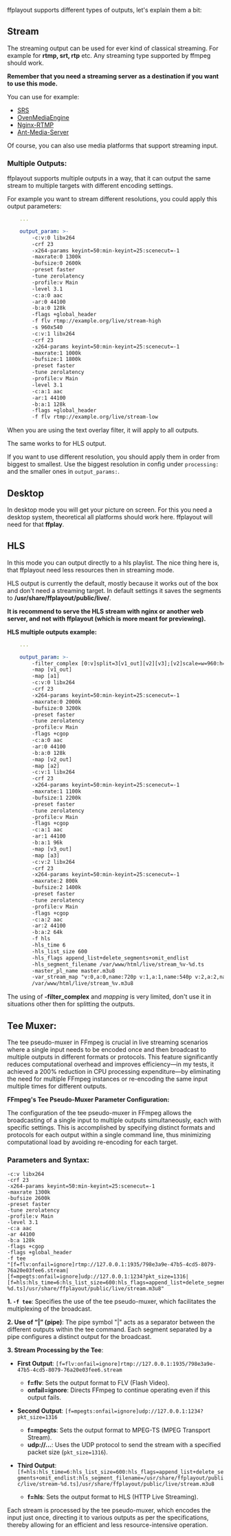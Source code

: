 ffplayout supports different types of outputs, let's explain them a bit:

## Stream

The streaming output can be used for ever kind of classical streaming. For example for **rtmp, srt, rtp** etc. Any streaming type supported by ffmpeg should work.

**Remember that you need a streaming server as a destination if you want to use this mode.**

You can use for example:

- [SRS](https://github.com/ossrs/srs)
- [OvenMediaEngine](https://www.ovenmediaengine.com/ome)
- [Nginx-RTMP](https://www.digitalocean.com/community/tutorials/how-to-set-up-a-video-streaming-server-using-nginx-rtmp-on-ubuntu-20-04)
- [Ant-Media-Server](https://github.com/ant-media/Ant-Media-Server)

Of course, you can also use media platforms that support streaming input.

### Multiple Outputs:

ffplayout supports multiple outputs in a way, that it can output the same stream to multiple targets with different encoding settings.

For example you want to stream different resolutions, you could apply this output parameters:

```YAML
    ...

    output_param: >-
        -c:v:0 libx264
        -crf 23
        -x264-params keyint=50:min-keyint=25:scenecut=-1
        -maxrate:0 1300k
        -bufsize:0 2600k
        -preset faster
        -tune zerolatency
        -profile:v Main
        -level 3.1
        -c:a:0 aac
        -ar:0 44100
        -b:a:0 128k
        -flags +global_header
        -f flv rtmp://example.org/live/stream-high
        -s 960x540
        -c:v:1 libx264
        -crf 23
        -x264-params keyint=50:min-keyint=25:scenecut=-1
        -maxrate:1 1000k
        -bufsize:1 1800k
        -preset faster
        -tune zerolatency
        -profile:v Main
        -level 3.1
        -c:a:1 aac
        -ar:1 44100
        -b:a:1 128k
        -flags +global_header
        -f flv rtmp://example.org/live/stream-low
```

When you are using the text overlay filter, it will apply to all outputs.

The same works to for HLS output.

If you want to use different resolution, you should apply them in order from biggest to smallest. Use the biggest resolution in config under `processing:` and the smaller ones in `output_params:`.

## Desktop

In desktop mode you will get your picture on screen. For this you need a desktop system, theoretical all platforms should work here. ffplayout will need for that **ffplay**.

## HLS

In this mode you can output directly to a hls playlist. The nice thing here is, that ffplayout need less resources then in streaming mode.

HLS output is currently the default, mostly because it works out of the box and don't need a streaming target. In default settings it saves the segments to **/usr/share/ffplayout/public/live/**.

**It is recommend to serve the HLS stream with nginx or another web server, and not with ffplayout (which is more meant for previewing).**

**HLS multiple outputs example:**

```YAML
    ...

    output_param: >-
        -filter_complex [0:v]split=3[v1_out][v2][v3];[v2]scale=w=960:h=540[v2_out];[v3]scale=w=640:h=360[v3_out];[0:a]asplit=3[a1][a2][a3]
        -map [v1_out]
        -map [a1]
        -c:v:0 libx264
        -crf 23
        -x264-params keyint=50:min-keyint=25:scenecut=-1
        -maxrate:0 2000k
        -bufsize:0 3200k
        -preset faster
        -tune zerolatency
        -profile:v Main
        -flags +cgop
        -c:a:0 aac
        -ar:0 44100
        -b:a:0 128k
        -map [v2_out]
        -map [a2]
        -c:v:1 libx264
        -crf 23
        -x264-params keyint=50:min-keyint=25:scenecut=-1
        -maxrate:1 1100k
        -bufsize:1 2200k
        -preset faster
        -tune zerolatency
        -profile:v Main
        -flags +cgop
        -c:a:1 aac
        -ar:1 44100
        -b:a:1 96k
        -map [v3_out]
        -map [a3]
        -c:v:2 libx264
        -crf 23
        -x264-params keyint=50:min-keyint=25:scenecut=-1
        -maxrate:2 800k
        -bufsize:2 1400k
        -preset faster
        -tune zerolatency
        -profile:v Main
        -flags +cgop
        -c:a:2 aac
        -ar:2 44100
        -b:a:2 64k
        -f hls
        -hls_time 6
        -hls_list_size 600
        -hls_flags append_list+delete_segments+omit_endlist
        -hls_segment_filename /var/www/html/live/stream_%v-%d.ts
        -master_pl_name master.m3u8
        -var_stream_map "v:0,a:0,name:720p v:1,a:1,name:540p v:2,a:2,name:360p"
        /var/www/html/live/stream_%v.m3u8
```

The using of **-filter_complex** and *mapping* is very limited, don't use it in situations other then for splitting the outputs.

## Tee Muxer:

The tee pseudo-muxer in FFmpeg is crucial in live streaming scenarios where a single input needs to be encoded once and then broadcast to multiple outputs in different formats or protocols. This feature significantly reduces computational overhead and improves efficiency—in my tests, it achieved a 200% reduction in CPU processing expenditure—by eliminating the need for multiple FFmpeg instances or re-encoding the same input multiple times for different outputs.

**FFmpeg's Tee Pseudo-Muxer Parameter Configuration:**

The configuration of the tee pseudo-muxer in FFmpeg allows the broadcasting of a single input to multiple outputs simultaneously, each with specific settings. This is accomplished by specifying distinct formats and protocols for each output within a single command line, thus minimizing computational load by avoiding re-encoding for each target.

### Parameters and Syntax:

```shell
-c:v libx264
-crf 23
-x264-params keyint=50:min-keyint=25:scenecut=-1
-maxrate 1300k
-bufsize 2600k
-preset faster
-tune zerolatency
-profile:v Main
-level 3.1
-c:a aac
-ar 44100
-b:a 128k
-flags +cgop
-flags +global_header
-f tee 
"[f=flv:onfail=ignore]rtmp://127.0.0.1:1935/798e3a9e-47b5-4cd5-8079-76a20e03fee6.stream| 
[f=mpegts:onfail=ignore]udp://127.0.0.1:1234?pkt_size=1316| 
[f=hls:hls_time=6:hls_list_size=600:hls_flags=append_list+delete_segments+omit_endlist:hls_segment_filename=/usr/share/ffplayout/public/live/stream-%d.ts]/usr/share/ffplayout/public/live/stream.m3u8"
``` 


**1. `-f tee`**: Specifies the use of the tee pseudo-muxer, which facilitates the multiplexing of the broadcast.

**2. Use of “|” (pipe)**: The pipe symbol "|" acts as a separator between the different outputs within the tee command. Each segment separated by a pipe configures a distinct output for the broadcast.

**3. Stream Processing by the Tee**:
   - **First Output**: `[f=flv:onfail=ignore]rtmp://127.0.0.1:1935/798e3a9e-47b5-4cd5-8079-76a20e03fee6.stream`
     - **f=flv**: Sets the output format to FLV (Flash Video).
     - **onfail=ignore**: Directs FFmpeg to continue operating even if this output fails.
     
   - **Second Output**: `[f=mpegts:onfail=ignore]udp://127.0.0.1:1234?pkt_size=1316`
     - **f=mpegts**: Sets the output format to MPEG-TS (MPEG Transport Stream).
     - **udp://...**: Uses the UDP protocol to send the stream with a specified packet size (`pkt_size=1316`).

   - **Third Output**: `[f=hls:hls_time=6:hls_list_size=600:hls_flags=append_list+delete_segments+omit_endlist:hls_segment_filename=/usr/share/ffplayout/public/live/stream-%d.ts]/usr/share/ffplayout/public/live/stream.m3u8`
     - **f=hls**: Sets the output format to HLS (HTTP Live Streaming).

Each stream is processed by the tee pseudo-muxer, which encodes the input just once, directing it to various outputs as per the specifications, thereby allowing for an efficient and less resource-intensive operation.
